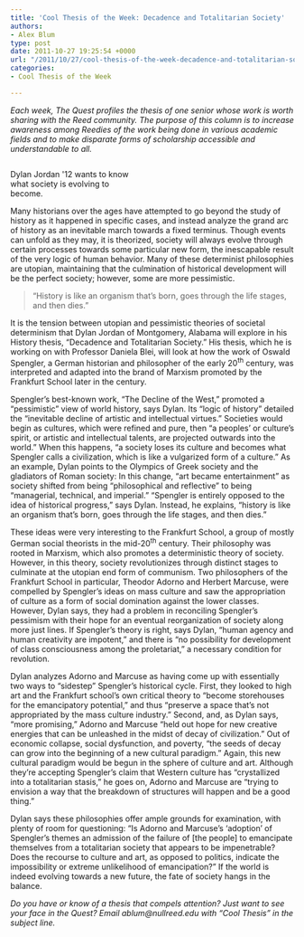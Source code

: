 ```yaml
---
title: 'Cool Thesis of the Week: Decadence and Totalitarian Society'
authors:
- Alex Blum
type: post
date: 2011-10-27 19:25:54 +0000
url: "/2011/10/27/cool-thesis-of-the-week-decadence-and-totalitarian-society/"
categories:
- Cool Thesis of the Week

---
```

_Each week, The Quest profiles the thesis of one senior whose work is worth sharing with the Reed community. The purpose of this column is to increase awareness among Reedies of the work being done in various academic fields and to make disparate forms of scholarship accessible and understandable to all._

<div id="attachment_1369" style="width: 233px" class="wp-caption alignright">
  <a href="http://www.reedquest.org/2011/10/cool-thesis-of-the-week-decadence-and-totalitarian-society/dylan/" rel="attachment wp-att-1369"><img class="size-medium wp-image-1369" title="Dylan" src="https://i2.wp.com/www.reedquest.org/wp-content/uploads/2012/02/dylan-223x300.png?resize=223%2C300" alt="" data-recalc-dims="1" /></a>
  
  <p class="wp-caption-text">
    Dylan Jordan '12 wants to know what society is evolving to become.
  </p>
</div>

Many historians over the ages have attempted to go beyond the study of history as it happened in specific cases, and instead analyze the grand arc of history as an inevitable march towards a fixed terminus. Though events can unfold as they may, it is theorized, society will always evolve through certain processes towards some particular new form, the inescapable result of the very logic of human behavior. Many of these determinist philosophies are utopian, maintaining that the culmination of historical development will be the perfect society; however, some are more pessimistic.

> “History is like an organism that&#8217;s born, goes through the life stages, and then dies.”

It is the tension between utopian and pessimistic theories of societal determinism that Dylan Jordan of Montgomery, Alabama will explore in his History thesis, “Decadence and Totalitarian Society.” His thesis, which he is working on with Professor Daniela Blei, will look at how the work of Oswald Spengler, a German historian and philosopher of the early 20<sup>th</sup> century, was interpreted and adapted into the brand of Marxism promoted by the Frankfurt School later in the century.

Spengler&#8217;s best-known work, “The Decline of the West,” promoted a “pessimistic” view of world history, says Dylan. Its “logic of history” detailed the “inevitable decline of artistic and intellectual virtues.” Societies would begin as cultures, which were refined and pure, then “a peoples&#8217; or culture&#8217;s spirit, or artistic and intellectual talents, are projected outwards into the world.” When this happens, “a society loses its culture and becomes what Spengler calls a civilization, which is like a vulgarized form of a culture.” As an example, Dylan points to the Olympics of Greek society and the gladiators of Roman society: In this change, “art became entertainment” as society shifted from being “philosophical and reflective” to being “managerial, technical, and imperial.” “Spengler is entirely opposed to the idea of historical progress,” says Dylan. Instead, he explains, “history is like an organism that&#8217;s born, goes through the life stages, and then dies.”

These ideas were very interesting to the Frankfurt School, a group of mostly German social theorists in the mid-20<sup>th</sup> century. Their philosophy was rooted in Marxism, which also promotes a deterministic theory of society. However, in this theory, society revolutionizes through distinct stages to culminate at the utopian end form of communism. Two philosophers of the Frankfurt School in particular, Theodor Adorno and Herbert Marcuse, were compelled by Spengler&#8217;s ideas on mass culture and saw the appropriation of culture as a form of social domination against the lower classes. However, Dylan says, they had a problem in reconciling Spengler&#8217;s pessimism with their hope for an eventual reorganization of society along more just lines. If Spengler&#8217;s theory is right, says Dylan, “human agency and human creativity are impotent,” and there is “no possibility for development of class consciousness among the proletariat,” a necessary condition for revolution.

Dylan analyzes Adorno and Marcuse as having come up with essentially two ways to “sidestep” Spengler&#8217;s historical cycle. First, they looked to high art and the Frankfurt school&#8217;s own critical theory to “become storehouses for the emancipatory potential,” and thus “preserve a space that&#8217;s not appropriated by the mass culture industry.” Second, and, as Dylan says, “more promising,” Adorno and Marcuse “held out hope for new creative energies that can be unleashed in the midst of decay of civilization.” Out of economic collapse, social dysfunction, and poverty, “the seeds of decay can grow into the beginning of a new cultural paradigm.” Again, this new cultural paradigm would be begun in the sphere of culture and art. Although they&#8217;re accepting Spengler&#8217;s claim that Western culture has “crystallized into a totalitarian stasis,” he goes on, Adorno and Marcuse are “trying to envision a way that the breakdown of structures will happen and be a good thing.”

Dylan says these philosophies offer ample grounds for examination, with plenty of room for questioning: “Is Adorno and Marcuse&#8217;s &#8216;adoption&#8217; of Spengler&#8217;s themes an admission of the failure of [the people] to emancipate themselves from a totalitarian society that appears to be impenetrable? Does the recourse to culture and art, as opposed to politics, indicate the impossibility or extreme unlikelihood of emancipation?” If the world is indeed evolving towards a new future, the fate of society hangs in the balance.

_Do you have or know of a thesis that compels attention? Just want to see your face in the Quest? Email_ _&#x61;&#x62;&#x6c;&#x75;&#x6d;&#x40;<span class="oe_displaynone">null</span>&#x72;&#x65;&#x65;&#x64;&#x2e;&#x65;&#x64;&#x75;_ _with “Cool Thesis” in the subject line._